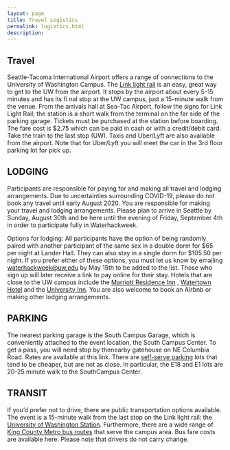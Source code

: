 ```yaml
---
layout: page
title: Travel Logistics
permalink: logistics.html
description: 
---
```


## Travel

Seattle-Tacoma International Airport offers a range of connections to the  University of Washington Campus. The <a href="https://www.soundtransit.org/schedules/route/40_100479"> Link light rail</a> is an easy, great way to get to the UW from the airport. It stops by the airport about every 5-15 minutes and has its fi nal stop at the UW campus, just a 15-minute walk from the venue. From the arrivals hall at Sea-Tac Airport, follow the  signs for Link Light Rail; the station is a short walk from the terminal on the far side of the parking garage. Tickets must be purchased at the  station before boarding. The fare cost is $2.75 which can be paid in cash or with a credit/debit card. Take  the train to the last stop (UW). Taxis and Uber/Lyft are also available from the airport. Note that for Uber/Lyft you will meet the car in the 3rd floor parking lot for pick up.

## LODGING
Participants are responsible for paying for and making all travel and lodging arrangements. Due to uncertainties surrounding COVID-19, please do not book any travel until early August 2020. You  are responsible for making your travel and lodging arrangements. Please plan to arrive in Seattle by Sunday, August 30th and be here until the evening of Friday, September 4th in order to participate fully in Waterhackweek.

Options for lodging: 
All participants have the option of being randomly paired with another participant of the same sex in a double dorm for $65 per night at Lander Hall. They can also stay in a single dorm for $105.50 per night. If you prefer either of these options, you must let us know by emailing waterhackweek@uw.edu by May 15th to be added to the list. Those who sign up will later receive a link to pay online for their stay. Hotels that are close to the UW campus include the  <a href="https://www.marriott.com/hotels/hotel-rooms/seaud-residence-inn-seattle-university-district/"> Marriott Residence 
Inn</a> , <a href="https://www.staypineapple.com/watertown-hotel-seattle-wa"> Watertown Hotel</a> and the <a href="https://www.staypineapple.com/university-inn-seattle-wa">University Inn</a>. You are also welcome to book an Airbnb or making other lodging arrangements.

## PARKING
The nearest parking garage is the South Campus Garage, which is conveniently attached to the event location, the South  Campus Center. To get a pass, you  will need stop by thenearby gatehouse on NE Columbia Road. Rates are  available at this link.  There  are <a href="https://transportation.uw.edu/park/visitor/self-serve">self-serve parking</a> lots that tend to be cheaper, but are  not as close. In particular, the E18 and E1 lots are 20-25 minute walk to the SouthCampus Center.

## TRANSIT
If you’d prefer not to drive, there are public transportation options available. The event is a 15-minute walk from the last stop  on the Link light rail: the <a href="https://www.soundtransit.org/ride-with-us/stations/link-light-rail-stations/university-washington-station">University of Washington  Station</a>. 
Furthermore, there are a wide range of <a href="https://tripplanner.kingcounty.gov/"> King County Metro bus routes</a> that serve the campus area. Bus fare costs are available here. Please note that drivers do not carry change.
